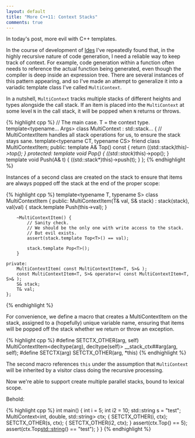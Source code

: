 ```yaml
---
layout: default
title: "More C++11: Context Stacks"
comments: true
---
```


In today's post, more evil with C++ templates.

In the course of development of [Ides](http://ides-lang.com) I've repeatedly found that, in the highly recursive nature of code generation, I need a reliable way to keep track of context. For example, code generation within a function often needs to reference the actual function being generated, even though the compiler is deep inside an expression tree. There are several instances of this pattern appearing, and so I've made an attempt to generalize it into a variadic template class I've called `MultiContext`.

In a nutshell, `MultiContext` tracks multiple stacks of different heights and types alongside the call stack. If an item is placed into the `MultiContext` at some level `N` in the call stack, it will be popped when `N` returns or throws.

{% highlight cpp %}
    // The main case. T = the context type.
    template<typename... Args>
    class MultiContext : std::stack<Args>... {
        // MultiContextItem handles all stack operations for us, to ensure the stack stays sane.
        template<typename CT, typename CS>
        friend class MultiContextItem;
    public:
        template<typename A>
        A& Top() const { return ((std::stack<A>*)this)->top(); }
    protected:
        template<typename A> void Pop() { ((std::stack<A>*)this)->pop(); }
        template<typename A> void Push(A& t) { ((std::stack<A>*)this)->push(t); }
    };
{% endhighlight %}

Instances of a second class are created on the stack to ensure that items are always popped off the stack at the end of the proper scope:

{% highlight cpp %}
    template<typename T, typename S>
    class MultiContextItem {
    public:
        MultiContextItem(T& val, S& stack)
            : stack(stack), val(val)
        {
            stack.template Push<T>(this->val);
        }

        ~MultiContextItem() {
            // Sanity check.
            // We should be the only one with write access to the stack.
            // But evil exists.
            assert(stack.template Top<T>() == val);

            stack.template Pop<T>();
        }

    private:
        MultiContextItem( const MultiContextItem<T, S>& );
        const MultiContextItem<T, S>& operator=( const MultiContextItem<T, S>& );
        S& stack;
        T& val;
    };
{% endhighlight %}

For convenience, we define a macro that creates a MultiContextItem on the stack, assigned to a (hopefully) unique variable name, ensuring that items will be popped off the stack whether we return or throw an exception.

{% highlight cpp %}
#define SETCTX_OTHER(arg, self) MultiContextItem<decltype(arg), decltype(self)> __stack_ctx##arg(arg, self);
#define SETCTX(arg) SETCTX_OTHER(arg, *this)
{% endhighlight %}

The second macro references `this` under the assumption that `MultiContext` will be inherited by a visitor class doing the recursive processing.

Now we're able to support create multiple parallel stacks, bound to lexical scope.

Behold:

{% highlight cpp %}
int main() {
    int i = 5;
    int i2 = 10;
    std::string s = "test";
    MultiContext<int, double, std::string> ctx;
    {
        SETCTX_OTHER(i, ctx);
        SETCTX_OTHER(s, ctx);
        {
            SETCTX_OTHER(i2, ctx);
        }
        assert(ctx.Top<int>() == 5);
        assert(ctx.Top<std::string>() == "test");
    }
}
{% endhighlight %}